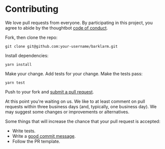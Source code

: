 # Contributing

We love pull requests from everyone. By participating in this project, you
agree to abide by the thoughtbot [code of conduct](https://github.com/barklarm/barklarm-app/blob/main/CODE_OF_CONDUCT.md).

Fork, then clone the repo:

    git clone git@github.com:your-username/barklarm.git

Install dependencies:

    yarn install

Make your change. Add tests for your change. Make the tests pass:

    yarn test

Push to your fork and [submit a pull request][pr].

[pr]: https://github.com/barklarm/barklarm-app/compare/

At this point you're waiting on us. We like to at least comment on pull requests
within three business days (and, typically, one business day). We may suggest
some changes or improvements or alternatives.

Some things that will increase the chance that your pull request is accepted:

* Write tests.
* Write a [good commit message][commit].
* Follow the PR template.

[commit]: http://tbaggery.com/2008/04/19/a-note-about-git-commit-messages.html
